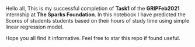 Hello  all,
This is my successful completion of **Task1** of the **GRIPFeb2021** internship at **The Sparks Foundation**.
In this notebook I have predicted the Scores of students students based
on their hours of study time using simple linear regression model.

Hope you all find it informative.
Feel free to star this repo if found useful.

